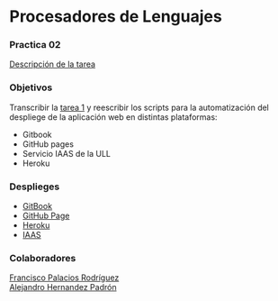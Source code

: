Procesadores de Lenguajes
==

### Practica 02
  [Descripción de la tarea](https://casianorodriguezleon.gitbooks.io/ull-esit-1617/practicas/practicatareasiniciales2.html)  

### Objetivos
  Transcribir la [tarea 1](https://github.com/ULL-ESIT-PL-1617/tareas-iniciales-fran-ale) y reescribir los scripts para la automatización
  del despliege de la aplicación web en distintas plataformas:
  - Gitbook
  - GitHub pages
  - Servicio IAAS de la ULL
  - Heroku

### Desplieges
  - [GitBook]()
  - [GitHub Page](https://ull-esit-pl-1617.github.io/primeros-pasos-en-nodejs-fran-ale/)
  - [Heroku](https://gentle-meadow-40384.herokuapp.com/)
  - [IAAS]()

### Colaboradores
  [Francisco Palacios Rodríguez](franjpr.github.io)  
  [Alejandro Hernandez Padrón](alehdezp.github.io)
